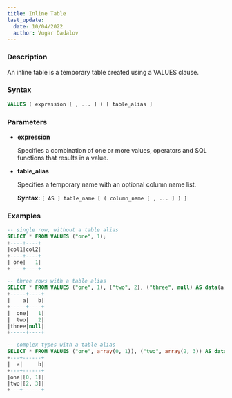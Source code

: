 ```yaml
---
title: Inline Table
last_update:
  date: 10/04/2022
  author: Vugar Dadalov
---
```


<!-- <head>
  <title>Inline Table</title>
  <meta
    name="description"
    content="Inline Table"
  />
</head> -->

### Description

An inline table is a temporary table created using a VALUES clause.


### Syntax

```sql
VALUES ( expression [ , ... ] ) [ table_alias ]
```
### Parameters

- **expression**

    Specifies a combination of one or more values, operators and SQL functions that results in a value.

- **table_alias**

    Specifies a temporary name with an optional column name list.

    **Syntax:** `[ AS ] table_name [ ( column_name [ , ... ] ) ]`

### Examples

```sql
-- single row, without a table alias
SELECT * FROM VALUES ("one", 1);
+----+----+
|col1|col2|
+----+----+
| one|   1|
+----+----+

-- three rows with a table alias
SELECT * FROM VALUES ("one", 1), ("two", 2), ("three", null) AS data(a, b);
+-----+----+
|    a|   b|
+-----+----+
|  one|   1|
|  two|   2|
|three|null|
+-----+----+

-- complex types with a table alias
SELECT * FROM VALUES ("one", array(0, 1)), ("two", array(2, 3)) AS data(a, b);
+---+------+
|  a|     b|
+---+------+
|one|[0, 1]|
|two|[2, 3]|
+---+------+
```